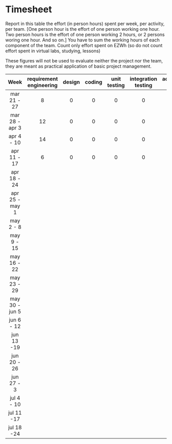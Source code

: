 # Timesheet

Report in this table the effort (in person hours) spent per week, per activity, per team. 
[One person hour is the effort of one person working one hour.
Two person hours is the effort of one person working 2 hours, or 2 persons woring one hour. And so on.]
You have to sum the working hours of each component of the team.
Count only effort spent on EZWh (so do not count effort spent in virtual labs, studying, lessons)

These figures will not be used to evaluate neither the project nor the team, they are meant as practical application of basic project management.

| Week | requirement engineering | design | coding | unit testing | integration testing | acceptance testing | management | git maven |
|:-----------:|:--------:|:-----------:|:-----------:|:----------:|:------------:|:---------------:|:-------------:|:--------------:|
| mar 21 - 27       | 8 | 0 | 0 | 0 | 0 | 0 | 0 | 0 |
| mar 28 - apr 3    | 12 | 0 | 0 | 0 | 0 | 0 | 0 | 0 |
| apr 4 - 10        | 14 | 0 | 0 | 0 | 0 | 0 | 0 | 0 |
| apr 11 - 17       | 6 |0 | 0 | 0 | 0 | 0 | 0 | 0 | 
| apr 18 - 24       | | | | | | | | | 
| apr 25 - may 1    | | | | | | | | | 
| may 2 - 8         | | | | | | | | | 
| may 9 - 15        | | | | | | | | | 
| may 16 - 22       | | | | | | | | | 
| may 23 - 29       | | | | | | | | | 
| may 30 - jun 5    | | | | | | | | | 
| jun 6 - 12        | | | | | | | | | 
| jun 13 -19        | | | | | | | | | 
| jun 20 - 26       | | | | | | | | | 
| jun 27 - 3        | | | | | | | | | 
| jul 4 - 10        | | | | | | | | | 
| jul 11 -17        | | | | | | | | |
| jul 18 -24        | | | | | | | | |
